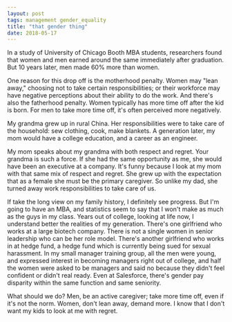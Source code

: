 ```yaml
---
layout: post
tags: management gender_equality
title: "that gender thing"
date: 2018-05-17
---
```


In a study of University of Chicago Booth MBA students, researchers found that women and men earned around the same immediately after graduation. But 10 years later, men made 60% more than women.

One reason for this drop off is the motherhood penalty. Women may "lean away," choosing not to take certain responsibilities; or their workforce may have negative perceptions about their ability to do the work. And there's also the fatherhood penalty. Women typically has more time off after the kid is born. For men to take more time off, it's often perceived more negatively.

My grandma grew up in rural China. Her responsibilities were to take care of the household: sew clothing, cook, make blankets. A generation later, my mom would have a college education, and a career as an engineer.

My mom speaks about my grandma with both respect and regret. Your grandma is such a force. If she had the same opportunity as me, she would have been an executive at a company. It's funny because I look at my mom with that same mix of respect and regret. She grew up with the expectation that as a female she must be the primary caregiver. So unlike my dad, she turned away work responsibilities to take care of us.

If take the long view on my family history, I definitely see progress. But I'm going to have an MBA, and statistics seem to say that I won't make as much as the guys in my class. Years out of college, looking at life now, I understand better the realities of my generation. There's one girlfriend who works at a large biotech company. There is not a single women in senior leadership who can be her role model. There's another girlfriend who works in at hedge fund, a hedge fund which is currently being sued for sexual harassment. In my small manager training group, all the men were young, and expressed interest in becoming managers right out of college, and half the women were asked to be managers and said no because they didn't feel confident or didn't real ready. Even at Salesforce, there's gender pay disparity within the same function and same seniority.

What should we do? Men, be an active caregiver; take more time off, even if it's not the norm. Women, don't lean away, demand more. I know that I don't want my kids to look at me with regret.
